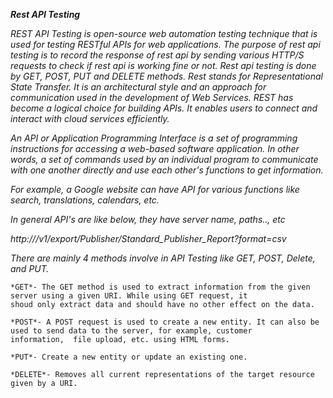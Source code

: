 
***Rest API Testing***

*REST API Testing is open-source web automation testing technique that is used for testing RESTful APIs for web applications. The purpose of rest api testing is to record the response of rest api by sending various HTTP/S requests to check if rest api is working fine or not. Rest api testing is done by GET, POST, PUT and DELETE methods. 
Rest stands for Representational State Transfer. It is an architectural style and an approach for communication used in the development of Web Services. REST has become a logical choice for building APIs. It enables users to connect and interact with cloud services efficiently.*

*An API or Application Programming Interface is a set of programming instructions for accessing a web-based software application.
In other words, a set of commands used by an individual program to communicate with one another directly and use each other's functions to get information.*

*For example, a Google website can have API for various functions like search, translations, calendars, etc.*

*In general API's are like below, they have server name, paths.., etc*

*http://<server name>/v1/export/Publisher/Standard_Publisher_Report?format=csv*
  

 <em>There are mainly 4 methods involve in API Testing like GET, POST, Delete, and PUT.</em> 

  
    *GET*- The GET method is used to extract information from the given server using a given URI. While using GET request, it                     shoud only extract data and should have no other effect on the data.

    *POST*- A POST request is used to create a new entity. It can also be used to send data to the server, for example, customer                  information,  file upload, etc. using HTML forms.

    *PUT*- Create a new entity or update an existing one.

    *DELETE*- Removes all current representations of the target resource given by a URI.
